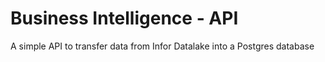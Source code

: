 # Business Intelligence - API

A simple API to transfer data from Infor Datalake into a Postgres database
